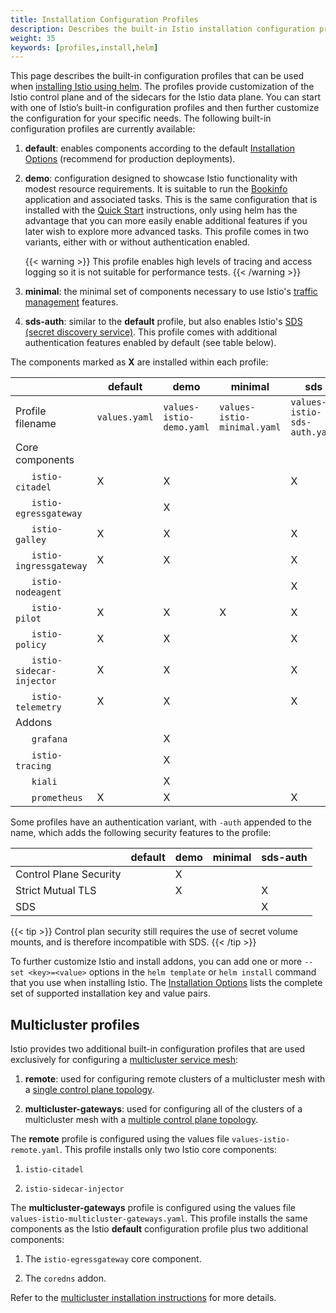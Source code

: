 ```yaml
---
title: Installation Configuration Profiles
description: Describes the built-in Istio installation configuration profiles.
weight: 35
keywords: [profiles,install,helm]
---
```


This page describes the built-in configuration profiles that can be used when
[installing Istio using helm](/docs/setup/kubernetes/install/helm/).
The profiles provide customization of the Istio control plane and of the sidecars for the Istio data plane.
You can start with one of Istio’s built-in configuration profiles and then further customize the configuration for
your specific needs. The following built-in configuration profiles are currently available:

1. **default**: enables components according to the default [Installation Options](/docs/reference/config/installation-options/)
    (recommend for production deployments).

1. **demo**: configuration designed to showcase Istio functionality with modest resource requirements.
    It is suitable to run the [Bookinfo](/docs/examples/bookinfo/) application and associated tasks.
    This is the same configuration that is installed with the [Quick Start](/docs/setup/kubernetes/install/kubernetes/) instructions, only using helm has the advantage
    that you can more easily enable additional features if you later wish to explore more advanced tasks.
    This profile comes in two variants, either with or without authentication enabled.

    {{< warning >}}
    This profile enables high levels of tracing and access logging so it is not suitable for performance tests.
    {{< /warning >}}

1. **minimal**: the minimal set of components necessary to use Istio's [traffic management](/docs/tasks/traffic-management/) features.

1. **sds-auth**: similar to the **default** profile, but also enables Istio's [SDS (secret discovery service)](/docs/tasks/security/auth-sds).
    This profile comes with additional authentication features enabled by default (see table below).

The components marked as **X** are installed within each profile:

|     | default | demo | minimal | sds |
| --- | --- | --- | --- | --- |
| Profile filename | `values.yaml` | `values-istio-demo.yaml` | `values-istio-minimal.yaml` | `values-istio-sds-auth.yaml` |
| Core components | | | | | |
| &nbsp;&nbsp;&nbsp;&nbsp;&nbsp;&nbsp;`istio-citadel` | X | X | | X |
| &nbsp;&nbsp;&nbsp;&nbsp;&nbsp;&nbsp;`istio-egressgateway` | | X | | |
| &nbsp;&nbsp;&nbsp;&nbsp;&nbsp;&nbsp;`istio-galley` | X | X | | X |
| &nbsp;&nbsp;&nbsp;&nbsp;&nbsp;&nbsp;`istio-ingressgateway` | X | X | | X |
| &nbsp;&nbsp;&nbsp;&nbsp;&nbsp;&nbsp;`istio-nodeagent` | | | | X |
| &nbsp;&nbsp;&nbsp;&nbsp;&nbsp;&nbsp;`istio-pilot` | X | X | X | X |
| &nbsp;&nbsp;&nbsp;&nbsp;&nbsp;&nbsp;`istio-policy` | X | X | | X |
| &nbsp;&nbsp;&nbsp;&nbsp;&nbsp;&nbsp;`istio-sidecar-injector` | X | X | | X |
| &nbsp;&nbsp;&nbsp;&nbsp;&nbsp;&nbsp;`istio-telemetry` | X | X | | X |
| Addons | | | | | |
| &nbsp;&nbsp;&nbsp;&nbsp;&nbsp;&nbsp;`grafana` | | X | | |
| &nbsp;&nbsp;&nbsp;&nbsp;&nbsp;&nbsp;`istio-tracing` | | X | | |
| &nbsp;&nbsp;&nbsp;&nbsp;&nbsp;&nbsp;`kiali` | | X | | |
| &nbsp;&nbsp;&nbsp;&nbsp;&nbsp;&nbsp;`prometheus` | X | X | | X |

Some profiles have an authentication variant, with `-auth` appended to the name, which adds the following
security features to the profile:

| | default | demo | minimal | sds-auth |
| --- | --- | --- | --- | --- |
| Control Plane Security | | X | | |
| Strict Mutual TLS | | X | | X |
| SDS | | | | X |

{{< tip >}}
Control plan security still requires the use of secret volume mounts, and is therefore
incompatible with SDS.
{{< /tip >}}

To further customize Istio and install addons, you can add one or more `--set <key>=<value>` options in the `helm template` or `helm install` command that you use when installing Istio. The [Installation Options](/docs/reference/config/installation-options/) lists the complete set of supported installation key and value pairs.

## Multicluster profiles

Istio provides two additional built-in configuration profiles that are used exclusively for configuring a
[multicluster service mesh](/docs/concepts/multicluster-deployments/#multicluster-service-mesh):

1. **remote**: used for configuring remote clusters of a
    multicluster mesh with a [single control plane topology](/docs/concepts/multicluster-deployments/#single-control-plane-topology).

1. **multicluster-gateways**: used for configuring all of the clusters of a
    multicluster mesh with a [multiple control plane topology](/docs/concepts/multicluster-deployments/#multiple-control-plane-topology).

The **remote** profile is configured using the values file `values-istio-remote.yaml`. This profile installs only two
Istio core components:

1. `istio-citadel`

1. `istio-sidecar-injector`

The **multicluster-gateways** profile is configured using the values file `values-istio-multicluster-gateways.yaml`.
This profile installs the same components as the Istio **default** configuration profile plus two additional components:

1. The `istio-egressgateway` core component.

1. The `coredns` addon.

Refer to the [multicluster installation instructions](/docs/setup/kubernetes/install/multicluster/) for more details.
